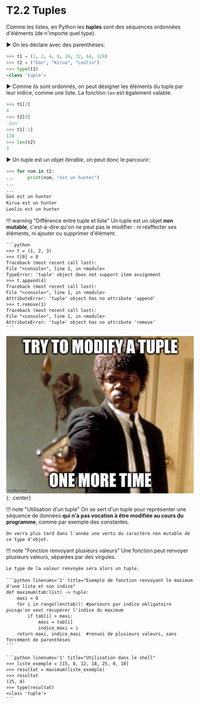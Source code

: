 # T2.2 Tuples

Comme les listes, en Python les **tuples** sont des séquences ordonnées d'éléments (de n'importe quel type).

▶ On les déclare avec des parenthèses:

```python
>>> t1 = (1, 2, 4, 8, 16, 32, 64, 128)
>>> t2 = ("Gon", "Kirua", "Leolio")
>>> type(t1)
<class 'tuple'>
```

▶ Comme ils sont ordonnés, on peut désigner les éléments du tuple par leur indice, comme une liste. La fonction `len` est également valable.

```python 
>>> t1[2]
4
>>> t2[0]
'Gon'
>>> t1[-1]
128
>>> len(t2)
3
```

▶ Un tuple est un objet *iterable*, on peut donc le parcourir:
```python
>>> for nom in t2:
...     print(nom, "est un hunter")
...     
... 
Gon est un hunter
Kirua est un hunter
Leolio est un hunter
```

!!! warning "Différence entre tuple et liste"
    Un tuple est un objet **non mutable**, c'est-à-dire qu'on ne peut pas le modifier : ni réaffecter ses éléments, ni ajouter ou supprimer d'élément.

    ```python
    >>> t = (1, 2, 3)
    >>> t[0] = 0
    Traceback (most recent call last):
    File "<console>", line 1, in <module>
    TypeError: 'tuple' object does not support item assignment
    >>> t.append(4)
    Traceback (most recent call last):
    File "<console>", line 1, in <module>
    AttributeError: 'tuple' object has no attribute 'append'
    >>> t.remove(1)
    Traceback (most recent call last):
    File "<console>", line 1, in <module>
    AttributeError: 'tuple' object has no attribute 'remove'    
    ```

![](../images/tuple_meme.jpg){: .center} 

!!! note "Utilisation d'un tuple"
    On se sert d'un tuple pour représenter une séquence de données **qui n'a pas vocation à être modifiée au cours du programme**, comme par exemple des constantes.

    On verra plus tard dans l'année une vertu du caractère non mutable de ce type d'objet.


!!! note "Fonction renvoyant plusieurs valeurs"
    Une fonction peut renvoyer plusieurs valeurs, séparées par des virgules.

    Le type de la valeur renvoyée sera alors un tuple.

    ```python linenums='1' title="Exemple de fonction renvoyant le maximum d'une liste et son indice"
    def maximum(tab:list) -> tuple:
        maxi = 0
        for i in range(len(tab)): #parcours par indice obligatoire puisqu'on veut récupérer l'indice du maximum
            if tab[i] > maxi:
                maxi = tab[i]
                indice_maxi = i
        return maxi, indice_maxi  #renvoi de plusieurs valeurs, sans forcément de parenthèses
    ```

    ```python linenums='1' title="Utilisation dans le shell"
    >>> liste_exemple = [15, 8, 12, 18, 25, 0, 10]
    >>> resultat = maximum(liste_exemple)
    >>> resultat
    (25, 4)
    >>> type(resultat)
    <class 'tuple'>
    ```
    
    